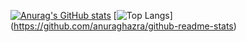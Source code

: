 [![Anurag's GitHub stats](https://github-readme-stats.vercel.app/api?username=Mike-SDG22A&show_icons=true&theme=tokyonight)](https://github.com/anuraghazra/github-readme-stats)
[![Top Langs](https://github-readme-stats.vercel.app/api/top-langs/?username=Mike-SDG22A&show_icons=true&theme=tokyonight)] (https://github.com/anuraghazra/github-readme-stats)
